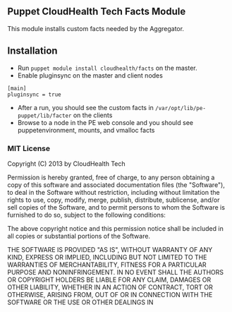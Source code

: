 ## Puppet CloudHealth Tech Facts Module

This module installs custom facts needed by the Aggregator.

Installation
----

* Run `puppet module install cloudhealth/facts` on the master.
* Enable pluginsync on the master and client nodes

```
[main]
pluginsync = true
```

* After a run, you should see the custom facts in `/var/opt/lib/pe-puppet/lib/facter` on the clients
* Browse to a node in the PE web console and you should see puppetenvironment, mounts, and vmalloc facts


### MIT License

Copyright (C) 2013 by CloudHealth Tech

Permission is hereby granted, free of charge, to any person obtaining a copy
of this software and associated documentation files (the "Software"), to deal
in the Software without restriction, including without limitation the rights
to use, copy, modify, merge, publish, distribute, sublicense, and/or sell
copies of the Software, and to permit persons to whom the Software is
furnished to do so, subject to the following conditions:

The above copyright notice and this permission notice shall be included in
all copies or substantial portions of the Software.

THE SOFTWARE IS PROVIDED "AS IS", WITHOUT WARRANTY OF ANY KIND, EXPRESS OR
IMPLIED, INCLUDING BUT NOT LIMITED TO THE WARRANTIES OF MERCHANTABILITY,
FITNESS FOR A PARTICULAR PURPOSE AND NONINFRINGEMENT. IN NO EVENT SHALL THE
AUTHORS OR COPYRIGHT HOLDERS BE LIABLE FOR ANY CLAIM, DAMAGES OR OTHER
LIABILITY, WHETHER IN AN ACTION OF CONTRACT, TORT OR OTHERWISE, ARISING FROM,
OUT OF OR IN CONNECTION WITH THE SOFTWARE OR THE USE OR OTHER DEALINGS IN
